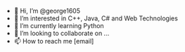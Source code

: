 - 👋 Hi, I’m @george1605
- 👀 I’m interested in C++, Java, C# and Web Technologies
- 🌱 I’m currently learning Python
- 💞️ I’m looking to collaborate on ...
- 📫 How to reach me [email]

<!---
george1605/george1605 is a ✨ special ✨ repository because its `README.md` (this file) appears on your GitHub profile.
You can click the Preview link to take a look at your changes.
--->
